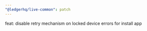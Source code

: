 ```yaml
---
"@ledgerhq/live-common": patch
---
```


feat: disable retry mechanism on locked device errors for install app
